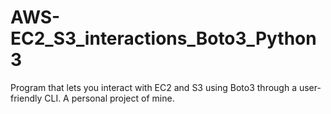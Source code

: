 # AWS-EC2_S3_interactions_Boto3_Python3
Program that lets you interact with EC2 and S3 using Boto3 through a user-friendly CLI. A personal project of mine.
